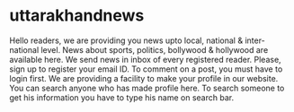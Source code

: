 # uttarakhandnews
Hello readers, we are providing you news upto local, national & inter-national level.
News about sports, politics, bollywood & hollywood are available here.
We send news in inbox of every registered reader.
Please, sign up to register your email ID.
To comment on a post, you must have to login first.
We are providing a facility to make your profile in our website.
You can search anyone who has made profile here.
To search someone to get his information you have to type his name on search bar.
